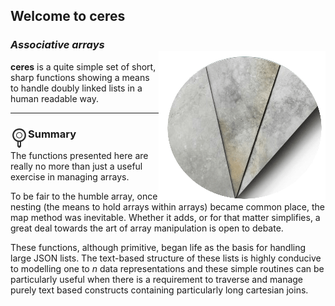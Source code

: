 ## Welcome to ceres

### *Associative arrays*<div id="logo-container"><img id="logo-default" title="No readable content. Just a page logo" class="img-logo" align="right" src="https://github.com/ceresBakalite/ceres-sv/raw/main/images/CSV-02/Logo01.png"></div>

**ceres** is a quite simple set of short, sharp functions showing a means to handle doubly linked lists in a human 
readable way.

***

### Summary<img class="img-pointer" align="left" src="https://github.com/ceresBakalite/ceres-sv/raw/main/images/CSVPeriscope.png">

The functions presented here are really no more than just a useful exercise in managing arrays.

To be fair to the humble array, once nesting (the means to hold arrays within arrays) became common place, the map method was inevitable.  Whether it adds, or for that matter simplifies, a great deal towards the art of array manipulation is open to debate.

These functions, although primitive, began life as the basis for handling large JSON lists. The text-based structure of these lists is highly conducive to modelling one to *n* data representations and these simple routines can be particularly useful when there is a requirement to traverse and manage purely text based constructs containing particularly long cartesian joins.


<br>

[read more]: https://github.com/jbtule
[@jbtule]: https://gist.github.com/jbtule/4336842
[@ceresbakalite]: https://github.com/ceresbakalite
